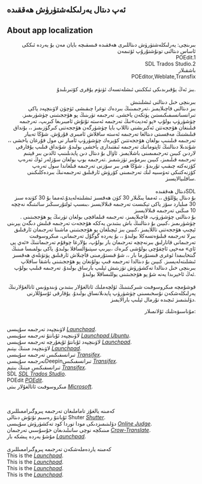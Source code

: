 ## ئەپ دىتال يەرلىكلەشتۈرۈش ھەققىدە 
## About app localization

<p align="right">
  بىرىنچى: يەرلىكلەشتۈرۈش دىتاللىرى ھەققىدە قىسقىچە بايان
مەن بۇ يەردە ئىككى ئاساس دىتالنى تونۇشتۇرۇپ ئۆتىمەن<br>
POEdit.1<br>
SDL Trados Studio.2<br>
باشقىلار<br>
POEditor,Weblate,Transfix<br>
<br>
بىز ئەڭ يۇقىرىدىكى ئىككىنى ئىشلەتسەك ئۈنۈم يۇقرى كۆتىرىلىدۇ.
<br><br>
بىرىنچى خىل دىتالنى ئىشلىتىش<br>
بىز دىتالنى قاچىلايمىز ،تەرجىمىنىڭ بىردەك توغرا چىقىشى ئۈچۈن لاۋىنچپەد  ياكى تىرانسىانسىفىكىستىن پۈتكەن ياخشى. تەرجىمە تۈرىنىڭ پو ھۆججىتىنى چۈشۈرىمىز.
چۈشۈرۈپ بولۇپ «پو ئەدېت»نىڭ تەرجىمە ئەستە تۇتۇش ئامبىرىغا كىرىپ، تەرجىمە قىلىنغان ھۆججەتتن ئەكىرىشنى تاللاپ بايا چۈشۈرگەن ھۆججەتنى كىرگۈزىمىز ،، بۇنداق قىلىشنىڭ مەقسىتى دىتالغا تەرجىمە ئەستە ساقلاش ئامبىرى قۇرۇش. شۇڭا تەييار تەرجىمە قىلىنىپ بولغان ھۆججەتتىن كۆپرەك چۈشۈرۈپ ئامبار نى مول قۇرغان ياخشى ،، شۇندىلا دىتالنىڭ ئاپتوماتىك تەرجىمە ئىقتىدارى ياخشى بولىدۇ.
شۇنداق قىلىپ يۇقارقى لاردىن كىيىن تەرجىمىمىنى باشلايمىز. ئاۋال بۇ دىتال دىن پايدىلىنىپ ئالدىن بىر قېتىم تەرجىمە قىلىمىز، كىيىن بىرمۇبىر تۈزىتىمىز .تەرجىمە بوپ بولغان سۆزلەر ئوڭ تەرەپ كۆزنەكتە چىقىپ تۇرىدۇ . شۇڭا ھەر بىر سۆزنى تەرجىمە قىلغاندا سول تەرەپ كۆزنەكتىكى تەۋسىيە لىك تەرجىمىنى كۆرۈش ئارقىلىق تەرجىمەنىڭ بىردەكلىكىنى ساقلىيالايسىز.
<br><br>
دىتال ھەققىدەSDL<br>
بۇ دىتال پۇللۇق ،، ئەمما يىڭىلار 30 كۈن ھەقسىز ئىشلىتەلەيدۇ.ئەمما بۇ 30 كۈندە سىز 30 مىليارد سۆز ياكى تېكىست تەرجىمە قىلالايسىز ،بىسىپ ئولتۇرسىڭىز سائىتىگە نەچچە 10 مىڭنى تەرجىمە قىلالايسىز<br>.
بۇ دىتالنى چۈشۈرۈپ، قاچىلايمىز،
تەرجىمە قىلماقچى بولغان تۈرنىڭ پو ھۆججىتىنى چۈشۈرىمىز ،كىيىن بۇ دىتالنىڭ باش بىتىدىن يەككە ھۆججەت تەرجىمە قىلىش دىگەن يېرىنى ئېچىپ ھۆججەتنى تاللايمىز ،كىيىن بىز ئېچىلغان پو ھۆججىتىنى ماشىنا تەرجىمان ئارقىلىق بىرلا تەرجىمە قىلىۋەتسەكلا بولىدۇ ،، بۇ يەردە گوگۇل تەرجىمانى، مىكروسوفىت تەرجىمانى قاتارلىق بىرنەچچە تەرجىمان بار بولۇپ، بۇلارغا چوقۇم تەرجىماننىڭ «ئەي پى ئاي» مەخپى ئاچقۇچى بولۇشى كىرەك ،بېرىپ
 سېتىۋالساقلا بولىدۇ. ياكى بولمىسا مىنىڭ گىتخابىمدا ئوغرى قىستۇرما بار ،، شۇ قىستۇرمىنى قاچىلاش ئارقىلىق پۈتۈنلەي ھەقسىز ئىشلىتەلەيسىز.
كىيىن بۇ دىتالدا تەرجىمە قىپ بولۇنغان پو ھۆججىتىنى باشقا ساقلاپ بىرىنچى خىل دىتالدا تەكشۈرۈش تۈزىتىش ئېلىپ بارساق بولىدۇ.
تەرجىمە قىلىپ بولۇپ ئەڭ ئاخېرىدا يەنە شۇ پو ھۆججىتىنى  يوللىساقلا بولىدۇ.
<br><br>
قوشۇمچە مىكروسوفىت شىركىتىنىڭ ئۆلچەملىك ئاتالغۇلار بىتىدىن ۋىندوۋىس ئاتالغۇلارنىڭ يەرلىكلەشكەن نۇسخىسىنى چۈشۈرۈپ پايدىلانساق بولىدۇ.
يۇقارقى ئۇسۇللارنى دۆلىتىمىز ئىچىدە نۇرمال ئېلىپ بارالايمىز.
</p>
<p align="right">
 مۇناسىۋەتلىك ئۇلانمىلار:<br><br>

  

لاۋىنچپەد تەرجىمە سۇپىسى *[Launchpad](https://translations.launchpad.net)*.<br>
لاۋىنچپەد ئۇبانتۇ تەرجىمە سۇپىسى *[Launchpad Ubuntu](https://translations.launchpad.net/ubuntu/+translations)*.<br>
لاۋىنچپەد ئۇبانتۇ ئۇيغۇرچە تەرجىمە سۇپىسى *[Launchpad](https://translations.launchpad.net/ubuntu/focal/+lang/ug)*.<br>
لاۋىنچپەد مىنىڭ بېتىم *[Launchpad](https://launchpad.net/~abdusalamstd)*.<br>
تىرانسفىكىس تەرجىمە سۇپىسى *[Transifex](https://www.transifex.com/)*.<br>
تەرجىمە سۇپىسىDeepinتىرانسفىكىس *[Transifex](https://www.transifex.com/linuxdeepin/public/)*.<br>
تىرانسفىكىس مېنىڭ بىتېم *[Transifex](https://www.transifex.com/user/profile/Abdusalam/)*.<br>
SDL *[SDL Trados Studio](https://www.sdl.com/)*.<br>
POEdit *[POEdit](https://poedit.net)*.<br>
مىكروسوفىت ئاتالغۇلار بىتى *[Microsoft](https://www.microsoft.com/en-us/language/Terminology)*.<br>
<br><br>

كەمىنە يالغۇز تاماملىغان تەرجىمە پىروگىراممىللىرى<br>
ئۇبانتۇ رەسىم تۇتۇش دىتالى Shuter *[Shutter](https://translations.launchpad.net/shutter)*.<br>
دۆلىتىمىزدىكى مودا توردا كود تەكشۈرۈش سۇپىسى *[Online Judge](https://github.com/zhblue/hustoj)*.<br>
مىنىڭچە نوچى سانىلىدىغان خۇسۇسىي تەرجىمان *[Crow-Translate](https://github.com/crow-translate/crow-translate)*.<br>
مۇشۇ يەردە پىشكە بار *[Launchpad](https://translations.launchpad.net/~abdusalamstd/+activity)*.<br>
<br>
كەمىنە ياردەملەشكەن تەرجىمە پىروگىراممىللىرى<br>
This is the *[Launchpad](https://translations.launchpad.net)*.<br>
This is the *[Launchpad](https://translations.launchpad.net)*.<br>
This is the *[Launchpad](https://translations.launchpad.net)*.<br>
This is the *[Launchpad](https://translations.launchpad.net)*.<br>
 </p>

